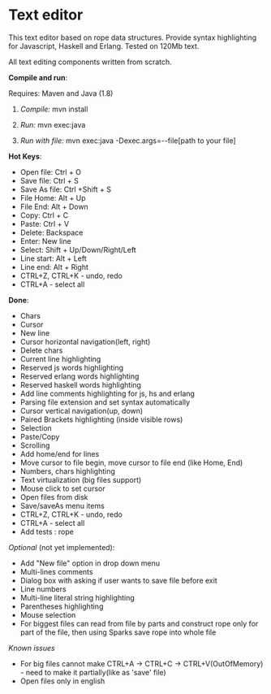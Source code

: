 # Text editor

This text editor based on rope data structures.
Provide syntax highlighting for Javascript, Haskell and Erlang.
Tested on 120Mb text.

All text editing components written from scratch.

**Compile and run**:

Requires: Maven and Java (1.8)

1) *Compile:* mvn install

2) *Run:* mvn exec:java

3) *Run with file:* mvn exec:java -Dexec.args=--file[path to your file]

**Hot Keys**:

* Open file: Ctrl + O
* Save file: Ctrl + S
* Save As file: Ctrl +Shift + S
* File Home: Alt + Up
* File End: Alt + Down
* Copy: Ctrl + C
* Paste: Ctrl + V
* Delete: Backspace
* Enter: New line
* Select: Shift + Up/Down/Right/Left
* Line start: Alt + Left
* Line end: Alt + Right
* CTRL+Z, CTRL+K - undo, redo
* CTRL+A - select all

**Done**:

* Chars
* Cursor
* New line
* Cursor horizontal navigation(left, right)
* Delete chars
* Current line highlighting
* Reserved js words highlighting
* Reserved erlang words highlighting
* Reserved haskell words highlighting
* Add line comments highlighting for js, hs and erlang
* Parsing file extension and set syntax automatically
* Cursor vertical navigation(up, down)
* Paired Brackets highlighting (inside visible rows)
* Selection
* Paste/Copy
* Scrolling
* Add home/end for lines
* Move cursor to file begin, move cursor to file end (like Home, End)
* Numbers, chars highlighting
* Text virtualization (big files support)
* Mouse click to set cursor
* Open files from disk
* Save/saveAs menu items
* CTRL+Z, CTRL+K - undo, redo
* CTRL+A - select all
* Add tests : rope

*Optional* (not yet implemented):

* Add "New file" option in drop down menu
* Multi-lines comments
* Dialog box with asking if user wants to save file before exit
* Line numbers
* Multi-line literal string highlighting
* Parentheses highlighting
* Mouse selection
* For biggest files can read from file by parts and construct rope only for part of the file,
then using Sparks save rope into whole file

*Known issues*

* For big files cannot make CTRL+A -> CTRL+C -> CTRL+V(OutOfMemory) - need to make it partially(like as 'save' file)
* Open files only in english